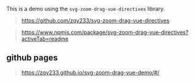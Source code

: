 This is a demo using the `svg-zoom-drag-vue-directives` library.

> https://github.com/zqy233/svg-zoom-drag-vue-directives

> https://www.npmjs.com/package/svg-zoom-drag-vue-directives?activeTab=readme

## github pages
> https://zqy233.github.io/svg-zoom-drag-vue-demo/#/








